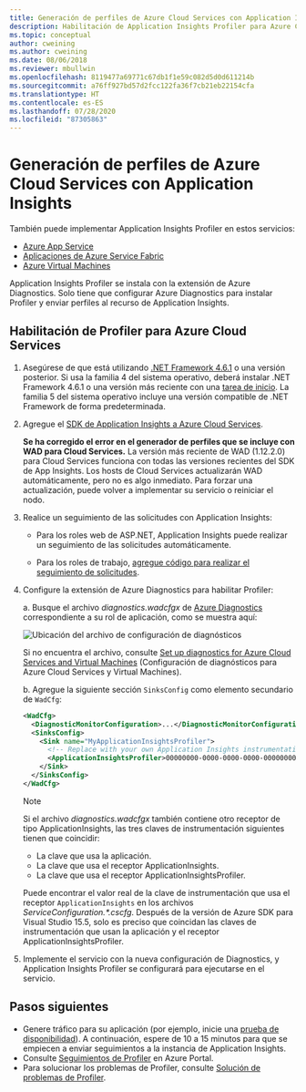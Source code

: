 ```yaml
---
title: Generación de perfiles de Azure Cloud Services con Application Insights | Microsoft Docs
description: Habilitación de Application Insights Profiler para Azure Cloud Services.
ms.topic: conceptual
author: cweining
ms.author: cweining
ms.date: 08/06/2018
ms.reviewer: mbullwin
ms.openlocfilehash: 8119477a69771c67db1f1e59c082d5d0d611214b
ms.sourcegitcommit: a76ff927bd57d2fcc122fa36f7cb21eb22154cfa
ms.translationtype: HT
ms.contentlocale: es-ES
ms.lasthandoff: 07/28/2020
ms.locfileid: "87305863"
---
```

# <a name="profile-live-azure-cloud-services-with-application-insights"></a>Generación de perfiles de Azure Cloud Services con Application Insights

También puede implementar Application Insights Profiler en estos servicios:
* [Azure App Service](profiler.md?toc=/azure/azure-monitor/toc.json)
* [Aplicaciones de Azure Service Fabric](profiler-servicefabric.md?toc=/azure/azure-monitor/toc.json)
* [Azure Virtual Machines](profiler-vm.md?toc=/azure/azure-monitor/toc.json)

Application Insights Profiler se instala con la extensión de Azure Diagnostics. Solo tiene que configurar Azure Diagnostics para instalar Profiler y enviar perfiles al recurso de Application Insights.

## <a name="enable-profiler-for-azure-cloud-services"></a>Habilitación de Profiler para Azure Cloud Services
1. Asegúrese de que está utilizando [.NET Framework 4.6.1](/dotnet/framework/migration-guide/how-to-determine-which-versions-are-installed) o una versión posterior. Si usa la familia 4 del sistema operativo, deberá instalar .NET Framework 4.6.1 o una versión más reciente con una [tarea de inicio](../../cloud-services/cloud-services-dotnet-install-dotnet.md). La familia 5 del sistema operativo incluye una versión compatible de .NET Framework de forma predeterminada. 

1. Agregue el [SDK de Application Insights a Azure Cloud Services](./cloudservices.md?toc=%2fazure%2fazure-monitor%2ftoc.json).

    **Se ha corregido el error en el generador de perfiles que se incluye con WAD para Cloud Services.** La versión más reciente de WAD (1.12.2.0) para Cloud Services funciona con todas las versiones recientes del SDK de App Insights. Los hosts de Cloud Services actualizarán WAD automáticamente, pero no es algo inmediato. Para forzar una actualización, puede volver a implementar su servicio o reiniciar el nodo.

1. Realice un seguimiento de las solicitudes con Application Insights:

    * Para los roles web de ASP.NET, Application Insights puede realizar un seguimiento de las solicitudes automáticamente.

    * Para los roles de trabajo, [agregue código para realizar el seguimiento de solicitudes](profiler-trackrequests.md?toc=/azure/azure-monitor/toc.json).

1. Configure la extensión de Azure Diagnostics para habilitar Profiler:

    a. Busque el archivo *diagnostics.wadcfgx* de [Azure Diagnostics](../platform/diagnostics-extension-overview.md) correspondiente a su rol de aplicación, como se muestra aquí:  

      ![Ubicación del archivo de configuración de diagnósticos](./media/profiler-cloudservice/cloudservice-solutionexplorer.png)  

      Si no encuentra el archivo, consulte [Set up diagnostics for Azure Cloud Services and Virtual Machines](/visualstudio/azure/vs-azure-tools-diagnostics-for-cloud-services-and-virtual-machines?view=vs-2019) (Configuración de diagnósticos para Azure Cloud Services y Virtual Machines).

    b. Agregue la siguiente sección `SinksConfig` como elemento secundario de `WadCfg`:  

      ```xml
      <WadCfg>
        <DiagnosticMonitorConfiguration>...</DiagnosticMonitorConfiguration>
        <SinksConfig>
          <Sink name="MyApplicationInsightsProfiler">
            <!-- Replace with your own Application Insights instrumentation key. -->
            <ApplicationInsightsProfiler>00000000-0000-0000-0000-000000000000</ApplicationInsightsProfiler>
          </Sink>
        </SinksConfig>
      </WadCfg>
      ```

    > [!NOTE]
    > Si el archivo *diagnostics.wadcfgx* también contiene otro receptor de tipo ApplicationInsights, las tres claves de instrumentación siguientes tienen que coincidir:  
    > * La clave que usa la aplicación. 
    > * La clave que usa el receptor ApplicationInsights. 
    > * La clave que usa el receptor ApplicationInsightsProfiler. 
    >
    > Puede encontrar el valor real de la clave de instrumentación que usa el receptor `ApplicationInsights` en los archivos *ServiceConfiguration.\*.cscfg*. 
    > Después de la versión de Azure SDK para Visual Studio 15.5, solo es preciso que coincidan las claves de instrumentación que usan la aplicación y el receptor ApplicationInsightsProfiler.

1. Implemente el servicio con la nueva configuración de Diagnostics, y Application Insights Profiler se configurará para ejecutarse en el servicio.
 
## <a name="next-steps"></a>Pasos siguientes

* Genere tráfico para su aplicación (por ejemplo, inicie una [prueba de disponibilidad](monitor-web-app-availability.md)). A continuación, espere de 10 a 15 minutos para que se empiecen a enviar seguimientos a la instancia de Application Insights.
* Consulte [Seguimientos de Profiler](profiler-overview.md?toc=/azure/azure-monitor/toc.json) en Azure Portal.
* Para solucionar los problemas de Profiler, consulte [Solución de problemas de Profiler](profiler-troubleshooting.md?toc=/azure/azure-monitor/toc.json).

